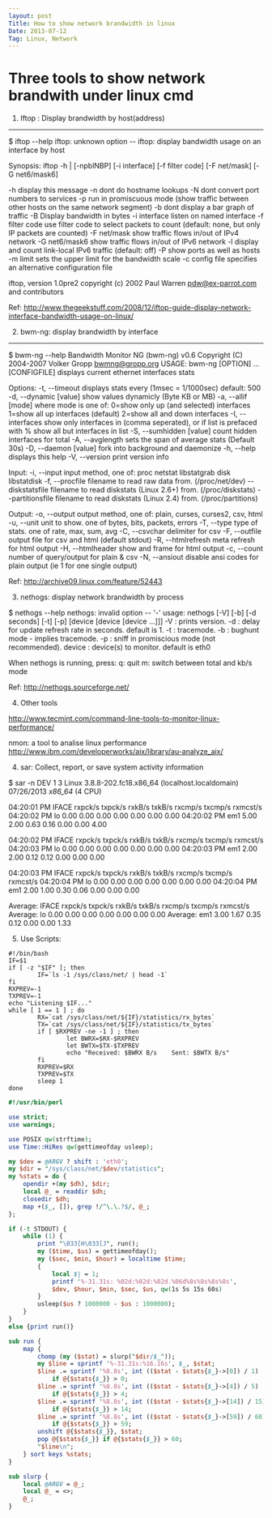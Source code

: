 ```yaml
---
layout: post
Title: How to show network brandwidth in linux
Date: 2013-07-12
Tag: Linux, Network
---
```


Three tools to show network brandwith under linux cmd
===

1. Iftop : Display brandwidth by host(address)
---
$ iftop --help
iftop: unknown option --
iftop: display bandwidth usage on an interface by host

Synopsis: iftop -h | [-npblNBP] [-i interface] [-f filter code]
                               [-F net/mask] [-G net6/mask6]

   -h                  display this message
   -n                  dont do hostname lookups
   -N                  dont convert port numbers to services
   -p                  run in promiscuous mode (show traffic between other
                       hosts on the same network segment)
   -b                  dont display a bar graph of traffic
   -B                  Display bandwidth in bytes
   -i interface        listen on named interface
   -f filter code      use filter code to select packets to count
                       (default: none, but only IP packets are counted)
   -F net/mask         show traffic flows in/out of IPv4 network
   -G net6/mask6       show traffic flows in/out of IPv6 network
   -l                  display and count link-local IPv6 traffic (default: off)
   -P                  show ports as well as hosts
   -m limit            sets the upper limit for the bandwidth scale
   -c config file      specifies an alternative configuration file

iftop, version 1.0pre2
copyright (c) 2002 Paul Warren <pdw@ex-parrot.com> and contributors

Ref: http://www.thegeekstuff.com/2008/12/iftop-guide-display-network-interface-bandwidth-usage-on-linux/


2. bwm-ng: display brandwidth by interface
---
$ bwm-ng --help
Bandwidth Monitor NG (bwm-ng) v0.6
Copyright (C) 2004-2007 Volker Gropp <bwmng@gropp.org>
USAGE: bwm-ng [OPTION] ... [CONFIGFILE]
displays current ethernet interfaces stats

Options:
  -t, --timeout <msec>    displays stats every <msec> (1msec = 1/1000sec)
                          default: 500
  -d, --dynamic [value]   show values dynamicly (Byte KB or MB)
  -a, --allif [mode]      where mode is one of:
                          0=show only up (and selected) interfaces
                          1=show all up interfaces (default)
                          2=show all and down interfaces
  -I, --interfaces <list> show only interfaces in <list> (comma seperated), or
                          if list is prefaced with % show all but interfaces
                          in list
  -S, --sumhidden [value] count hidden interfaces for total
  -A, --avglength <sec>   sets the span of average stats (Default 30s)
  -D, --daemon [value]    fork into background and daemonize
  -h, --help              displays this help
  -V, --version           print version info

Input:
  -i, --input <method>    input method, one of: proc netstat libstatgrab disk libstatdisk
  -f, --procfile <file>   filename to read raw data from. (/proc/net/dev)
      --diskstatsfile <file> filename to read diskstats (Linux 2.6+) from. (/proc/diskstats)
      --partitionsfile <file> filename to read diskstats (Linux 2.4) from. (/proc/partitions)

Output:
  -o, --output <method>   output method, one of:
                          plain, curses, curses2, csv, html
  -u, --unit <value>      unit to show. one of bytes, bits, packets, errors
  -T, --type <value>      type of stats. one of rate, max, sum, avg
  -C, --csvchar <char>    delimiter for csv
  -F, --outfile <file>    output file for csv and html (default stdout)
  -R, --htmlrefresh <num> meta refresh for html output
  -H, --htmlheader        show <html> and <meta> frame for html output
  -c, --count <num>       number of query/output for plain & csv
  -N, --ansiout           disable ansi codes for plain output
                          (ie 1 for one single output)

Ref: http://archive09.linux.com/feature/52443


3. nethogs: display network brandwidth by process

$ nethogs --help
nethogs: invalid option -- '-'
usage: nethogs [-V] [-b] [-d seconds] [-t] [-p] [device [device [device ...]]]
                -V : prints version.
                -d : delay for update refresh rate in seconds. default is 1.
                -t : tracemode.
                -b : bughunt mode - implies tracemode.
                -p : sniff in promiscious mode (not recommended).
                device : device(s) to monitor. default is eth0

When nethogs is running, press:
 q: quit
 m: switch between total and kb/s mode

Ref: http://nethogs.sourceforge.net/

4. Other tools

http://www.tecmint.com/command-line-tools-to-monitor-linux-performance/

nmon: a tool to analise linux performance
http://www.ibm.com/developerworks/aix/library/au-analyze_aix/

4. sar: Collect, report, or save system activity information

$ sar -n DEV 1 3
Linux 3.8.8-202.fc18.x86_64 (localhost.localdomain)     07/26/2013      _x86_64_        (4 CPU)

04:20:01 PM     IFACE   rxpck/s   txpck/s    rxkB/s    txkB/s   rxcmp/s   txcmp/s  rxmcst/s
04:20:02 PM        lo      0.00      0.00      0.00      0.00      0.00      0.00      0.00
04:20:02 PM       em1      5.00      2.00      0.63      0.16      0.00      0.00      4.00

04:20:02 PM     IFACE   rxpck/s   txpck/s    rxkB/s    txkB/s   rxcmp/s   txcmp/s  rxmcst/s
04:20:03 PM        lo      0.00      0.00      0.00      0.00      0.00      0.00      0.00
04:20:03 PM       em1      2.00      2.00      0.12      0.12      0.00      0.00      0.00

04:20:03 PM     IFACE   rxpck/s   txpck/s    rxkB/s    txkB/s   rxcmp/s   txcmp/s  rxmcst/s
04:20:04 PM        lo      0.00      0.00      0.00      0.00      0.00      0.00      0.00
04:20:04 PM       em1      2.00      1.00      0.30      0.06      0.00      0.00      0.00

Average:        IFACE   rxpck/s   txpck/s    rxkB/s    txkB/s   rxcmp/s   txcmp/s  rxmcst/s
Average:           lo      0.00      0.00      0.00      0.00      0.00      0.00      0.00
Average:          em1      3.00      1.67      0.35      0.12      0.00      0.00      1.33

5. Use Scripts:

```shell
#!/bin/bash
IF=$1
if [ -z "$IF" ]; then
        IF=`ls -1 /sys/class/net/ | head -1`
fi
RXPREV=-1
TXPREV=-1
echo "Listening $IF..."
while [ 1 == 1 ] ; do
        RX=`cat /sys/class/net/${IF}/statistics/rx_bytes`
        TX=`cat /sys/class/net/${IF}/statistics/tx_bytes`
        if [ $RXPREV -ne -1 ] ; then
                let BWRX=$RX-$RXPREV
                let BWTX=$TX-$TXPREV
                echo "Received: $BWRX B/s    Sent: $BWTX B/s"
        fi
        RXPREV=$RX
        TXPREV=$TX
        sleep 1
done
```


```Perl
#!/usr/bin/perl

use strict;
use warnings;

use POSIX qw(strftime);
use Time::HiRes qw(gettimeofday usleep);

my $dev = @ARGV ? shift : 'eth0';
my $dir = "/sys/class/net/$dev/statistics";
my %stats = do {
    opendir +(my $dh), $dir;
    local @_ = readdir $dh;
    closedir $dh;
    map +($_, []), grep !/^\.\.?$/, @_;
};

if (-t STDOUT) {
    while (1) {
        print "\033[H\033[J", run();
        my ($time, $us) = gettimeofday();
        my ($sec, $min, $hour) = localtime $time;
        {
            local $| = 1;
            printf '%-31.31s: %02d:%02d:%02d.%06d%8s%8s%8s%8s',
            $dev, $hour, $min, $sec, $us, qw(1s 5s 15s 60s)
        }
        usleep($us ? 1000000 - $us : 1000000);
    }
}
else {print run()}

sub run {
    map {
        chomp (my ($stat) = slurp("$dir/$_"));
        my $line = sprintf '%-31.31s:%16.16s', $_, $stat;
        $line .= sprintf '%8.8s', int (($stat - $stats{$_}->[0]) / 1)
            if @{$stats{$_}} > 0;
        $line .= sprintf '%8.8s', int (($stat - $stats{$_}->[4]) / 5)
            if @{$stats{$_}} > 4;
        $line .= sprintf '%8.8s', int (($stat - $stats{$_}->[14]) / 15)
            if @{$stats{$_}} > 14;
        $line .= sprintf '%8.8s', int (($stat - $stats{$_}->[59]) / 60)
            if @{$stats{$_}} > 59;
        unshift @{$stats{$_}}, $stat;
        pop @{$stats{$_}} if @{$stats{$_}} > 60;
        "$line\n";
    } sort keys %stats;
}

sub slurp {
    local @ARGV = @_;
    local @_ = <>;
    @_;
}
```
